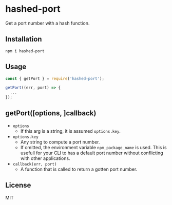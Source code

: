 # hashed-port

Get a port number with a hash function.

## Installation

```
npm i hashed-port
```

## Usage

``` javascript
const { getPort } = require('hashed-port');

getPort((err, port) => {
  ...
});
```

## getPort([options, ]callback)

- `options`
  - If this arg is a string, it is assumed `options.key`.
- `options.key`
  - Any string to compute a port number.
  - If omitted, the environment variable `npm_package_name` is used.
    This is usefull for your CLI to has a default port number without conflicting with other applications.
- `callback(err, port)`
  - A function that is called to return a gotten port number.

## License

MIT

